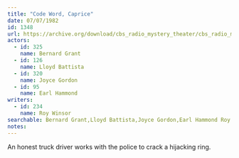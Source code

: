 ```yaml
---
title: "Code Word, Caprice"
date: 07/07/1982
id: 1348
url: https://archive.org/download/cbs_radio_mystery_theater/cbs_radio_mystery_theater-1301-1350.zip/cbs_radio_mystery_theater-1301-1350%2Fcbsrmt_1348_code_word_caprice.mp3
actors:  
  - id: 325
    name: Bernard Grant  
  - id: 126
    name: Lloyd Battista  
  - id: 320
    name: Joyce Gordon  
  - id: 95
    name: Earl Hammond
writers:  
  - id: 234
    name: Roy Winsor
searchable: Bernard Grant,Lloyd Battista,Joyce Gordon,Earl Hammond Roy Winsor
notes:  
---
```

An honest truck driver works with the police to crack a hijacking ring.
